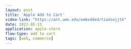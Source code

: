 ```yaml
---
layout: post
title: 'Apple Add to Cart'
video-link: "https://ant.umn.edu/embedded/tiodsejjtk"
date: 2022-05-13
application: apple-store
flow-type: add to cart
tags: [web, commerce]
---
```

